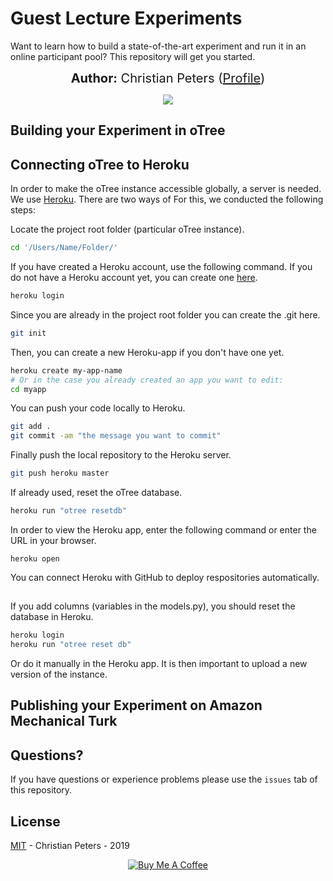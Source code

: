 # Guest Lecture Experiments

Want to learn how to build a state-of-the-art experiment and run it in an online participant pool? This repository will get you started.

<p align = "center">
  <span style='font-size: 15pt'><strong>Author:</strong> Christian Peters (<a href="https://www.tilburguniversity.edu/staff/c-p-h-peters">Profile</a>)</span>
</p>

<p align = "center">
   <a href="https://opensource.org/licenses/MIT"><img src="https://img.shields.io/badge/license-MIT-blue.svg"></a>
</p>  

## Building your Experiment in oTree

## Connecting oTree to Heroku

In order to make the oTree instance accessible globally, a server is needed. We use [Heroku](http://herokuapp.com). There are two ways of For this, we conducted the following steps:

Locate the project root folder (particular oTree instance).

```bash
cd '/Users/Name/Folder/'
```

If you have created a Heroku account, use the following command. If you do not have a Heroku account yet, you can create one [here](https://signup.heroku.com/login).

```bash
heroku login
```

Since you are already in the project root folder you can create the .git here.

```bash
git init
```

Then, you can create a new Heroku-app if you don't have one yet. 

```bash
heroku create my-app-name
# Or in the case you already created an app you want to edit:
cd myapp
```

You can push your code locally to Heroku.

```bash
git add .
git commit -am "the message you want to commit"
```

Finally push the local repository to the Heroku server.

```bash
git push heroku master
```

If already used, reset the oTree database.

```bash
heroku run "otree resetdb"
```

In order to view the Heroku app, enter the following command or enter the URL in your browser.

```
heroku open
```

You can connect Heroku with GitHub to deploy respositories automatically.

##

If you add columns (variables in the models.py), you should reset the database in Heroku.

```bash
heroku login
heroku run "otree reset db"
```

Or do it manually in the Heroku app. It is then important to upload a new version of the instance.

## Publishing your Experiment on Amazon Mechanical Turk


##

<h2 id="questions">Questions?</h2>

If you have questions or experience problems please use the `issues` tab of this repository.

<h2 id="license">License</h2>

[MIT](LICENSE) - Christian Peters - 2019

<p align = "center">
    <a href="https://www.buymeacoffee.com/lLgZJab19" target="_blank"><img src="https://bmc-cdn.nyc3.digitaloceanspaces.com/BMC-button-images/custom_images/orange_img.png" alt="Buy Me A Coffee" style="height: auto !important;width: auto !important;" ></a>
</p>  

